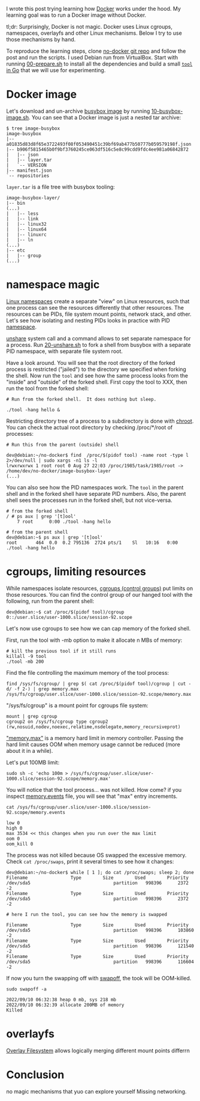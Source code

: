 I wrote this post trying learning how [Docker][ref_docker] works under the hood. My learning goal was to run a Docker image without Docker.

[ref_docker]:https://en.wikipedia.org/wiki/Docker_(software)

tl;dr: Surprisingly, Docker is not magic. Docker uses Linux cgroups, namespaces, overlayfs and other Linux mechanisms. Below I try to use those mechanisms by hand.

To reproduce the learning steps, clone [no-docker git repo][ref_no_docker] and follow the post and run the scripts.  I used Debian run from VirtualBox. Start with running [00-prepare.sh][ref_00_prepare_sh] to install all the dependencies and build a small [`tool` in Go][ref_tool_go] that we will use for experimenting.

[ref_no_docker]:https://github.com/jakub-m/no-docker
[ref_00_prepare_sh]:./00-prepare.sh
[ref_so_pull]:https://stackoverflow.com/a/47624649
[ref_script_pull]:https://raw.githubusercontent.com/moby/moby/master/contrib/download-frozen-image-v2.sh

# Docker image

Let's download and un-archive [busybox image][ref_busybox] by running [10-busybox-image.sh](./10-busybox-image.sh).  You can see that a Docker image is just a nested tar archive:

[ref_busybox]:https://hub.docker.com/_/busybox
[ref_tool_go]:TOOD


```
$ tree image-busybox
image-busybox
|-- a01835d83d8f65e3722493f08f053490451c39bf69ab477b50777b059579198f.json
|-- b906f5815465b0f9bf3760245ce063df516c5e8c99cdd9fdc4ee981a06842872
|   |-- json
|   |-- layer.tar
|   `-- VERSION
|-- manifest.json
`-- repositories
```

`layer.tar` is a file tree with busybox tooling:

```
image-busybox-layer/
|-- bin
(...)
|   |-- less
|   |-- link
|   |-- linux32
|   |-- linux64
|   |-- linuxrc
|   |-- ln
(...)
|-- etc
|   |-- group
(...)
```


# namespace magic

[Linux namespaces][ref_linux_namespaces] create a separate "view" on Linux resources, such that one process can see the resources differently that other resources. The resources can be PIDs, file system mount points, network stack, and other.  Let's see how isolating and nesting PIDs looks in practice with PID [namespace][ref_pid_namespace].

[ref_namespaces]:https://en.wikipedia.org/wiki/Linux_namespaces
[ref_linux_namespaces]:https://man7.org/linux/man-pages/man7/namespaces.7.html
[ref_pid_namespace]:https://en.wikipedia.org/wiki/Linux_namespaces#Process_ID_(pid)

[unshare][ref_unshare] system call and a command allows to set separate namespace for a process. Run [20-unshare.sh](./20-unshare.sh) to fork a shell from busybox with a separate PID namespace, with separate file system root. 

Have a look around. You will see that the root directory of the forked process is restricted ("jailed") to the directory we specified when forking the shell. Now run the `tool` and see how the same process looks from the "inside" and "outside" of the forked shell. First copy the tool to XXX, then run the tool from the forked shell:

```
# Run from the forked shell.  It does nothing but sleep.

./tool -hang hello &
```

Restricting directory tree of a process to a subdirectory is done with [chroot][ref_chroot]. You can check the actual root directory by checking /proc/\*/root of processes:

```
# Run this from the parent (outside) shell

dev@debian:~/no-docker$ find  /proc/$(pidof tool) -name root -type l 2>/dev/null | sudo xargs -n1 ls -l
lrwxrwxrwx 1 root root 0 Aug 27 22:03 /proc/1985/task/1985/root -> /home/dev/no-docker/image-busybox-layer
(...)
```

[ref_chroot]:https://man7.org/linux/man-pages/man1/chroot.1.html
[ref_unshare]:https://man7.org/linux/man-pages/man1/unshare.1.html

You can also see how the PID namespaces work. The `tool` in the parent shell and in the forked shell have separate PID numbers. Also, the parent shell sees the processes run in the forked shell, but not vice-versa.

```
# from the forked shell
/ # ps aux | grep '[t]ool'
    7 root      0:00 ./tool -hang hello
```

```
# from the parent shell
dev@debian:~$ ps aux | grep '[t]ool'
root       464  0.0  0.2 795136  2724 pts/1    Sl   10:16   0:00 ./tool -hang hello
```

# cgroups, limiting resources

While namespaces isolate resources, [cgroups (control groups)][ref_cgroup] put limits on those resources. You can find the control group of our hanged tool with the following, run from the parent shell:

```
dev@debian:~$ cat /proc/$(pidof tool)/cgroup
0::/user.slice/user-1000.slice/session-92.scope
```

[ref_cgroup]:https://docs.kernel.org/admin-guide/cgroup-v2.html

Let's now use cgroups to see how we can cap memory of the forked shell.

First, run the tool with -mb option to make it allocate n MBs of memory:


```
# kill the previous tool if it still runs
killall -9 tool
./tool -mb 200
```

Find the file controlling the maximum memory of the tool process:

```
find /sys/fs/cgroup/ | grep $( cat /proc/$(pidof tool)/cgroup | cut -d/ -f 2-) | grep memory.max
/sys/fs/cgroup/user.slice/user-1000.slice/session-92.scope/memory.max
```

"/sys/fs/cgroup" is a mount point for cgroups file system:

```
mount | grep cgroup
cgroup2 on /sys/fs/cgroup type cgroup2 (rw,nosuid,nodev,noexec,relatime,nsdelegate,memory_recursiveprot)
```

["memory.max"][ref_memory_controller] is a memory hard limit in memory controller. Passing the hard limit causes OOM when memory usage cannot be reduced (more about it in a while).

[ref_memory_controller]:https://facebookmicrosites.github.io/cgroup2/docs/memory-controller.html

Let's put 100MB limit:

```
sudo sh -c 'echo 100m > /sys/fs/cgroup/user.slice/user-1000.slice/session-92.scope/memory.max'
```

You will notice that the tool process... was not killed. How come? if you inspect [memory.events][ref_memory_controller] file, you will see that "max" entry increments.

```
cat /sys/fs/cgroup/user.slice/user-1000.slice/session-92.scope/memory.events

low 0
high 0
max 3534 << this changes when you run over the max limit
oom 0
oom_kill 0
```

The process was not killed because OS swapped the excessive memory. Check `cat /proc/swaps`, print it several times to see how it changes:

```
dev@debian:~/no-docker$ while [ 1 ]; do cat /proc/swaps; sleep 2; done
Filename				Type		Size		Used		Priority
/dev/sda5                               partition	998396		2372		-2
Filename				Type		Size		Used		Priority
/dev/sda5                               partition	998396		2372		-2

# here I run the tool, you can see how the memory is swapped

Filename				Type		Size		Used		Priority
/dev/sda5                               partition	998396		103860		-2
Filename				Type		Size		Used		Priority
/dev/sda5                               partition	998396		121540		-2
Filename				Type		Size		Used		Priority
/dev/sda5                               partition	998396		116604		-2
```

If now you turn the swapping off with [swapoff][ref_swapoff], the took will be OOM-killed.
```
sudo swapoff -a
```

[ref_swapoff]:https://linux.die.net/man/8/swapoff

```
2022/09/10 06:32:38 heap 0 mb, sys 218 mb
2022/09/10 06:32:39 allocate 200MB of memory
Killed
```

<!-- HERE -->


# overlayfs 

[Overlay Filesystem][ref_overlay_fs] allows logically merging different mount points differrn 

[ref_overlay_fs]:https://www.kernel.org/doc/html/latest/filesystems/overlayfs.html

[ref_workdir]:https://unix.stackexchange.com/questions/324515/linux-filesystem-overlay-what-is-workdir-used-for-overlayfs

# Conclusion
no magic
mechanisms that yuo can explore yourself 
Missing networking.
